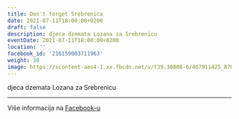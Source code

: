 ```yaml
---
title: Don't forget Srebrenica
date: 2021-07-11T18:00:00+0200
draft: false
description: djeca dzemata Lozana za Srebrenicu
eventDate: 2021-07-11T18:00:00+0200
location: ''
facebook_id: '216159003711963'
weight: 30
image: https://scontent-ams4-1.xx.fbcdn.net/v/t39.30808-6/467911425_8702124949883247_8451066247417132989_n.jpg?_nc_cat=103&ccb=1-7&_nc_sid=9e60e4&_nc_eui2=AeGxBM5gmFoBDnSrQC1cOb3STHlsLy7Cd4JMeWwvLsJ3ggEqyGsB_zl-XvvPGWy8f0UPzzWjAuO3Zv4k3PBjBnj3&_nc_ohc=7HqQrMxKrykQ7kNvwFgCqQK&_nc_oc=AdnrIPDKWm66LYhhL-P6u2FKXGEbHQlmwFoaaSInkhkpt9LuTOrDf17rzBCR2yo_d6o&_nc_zt=23&_nc_ht=scontent-ams4-1.xx&edm=ABTKTjYEAAAA&_nc_gid=K_l0jmhikEsYQclxIwkh7Q&oh=00_AfN4k7d3ll9NRH8XTJ1-wqYJYhhiH1CW_niP_Al2lJvdEA&oe=6862A5D9
---
```


djeca dzemata Lozana za Srebrenicu

---

Više informacija na [Facebook-u](https://facebook.com/events/216159003711963)